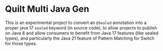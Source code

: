 # Quilt Multi Java Gen

This is an experimental project to convert an `@Sealed` annotation into a proper java 17 `sealed` keyword (in source code), to allow projects to publish on Java 8 and allow consumers to benefit from Java 17 features (like sealed types), and particularly the Java 21 feature of Pattern Matching for Switch for those types.
